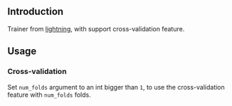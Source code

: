 ## Introduction

Trainer from [lightning](https://pytorch-lightning.readthedocs.io/en/stable/common/trainer.html), with support cross-validation feature.

## Usage

### Cross-validation

Set `num_folds` argument to an int bigger than `1`, to use the cross-validation feature with `num_folds` folds.
